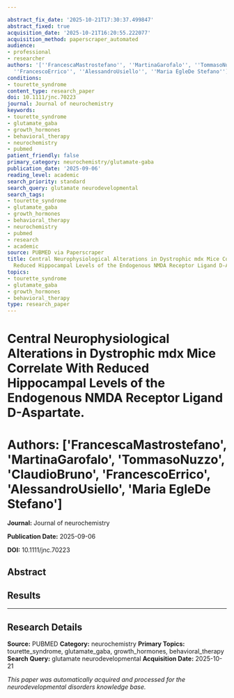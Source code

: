 ```yaml
---

abstract_fix_date: '2025-10-21T17:30:37.499847'
abstract_fixed: true
acquisition_date: '2025-10-21T16:20:55.222077'
acquisition_method: paperscraper_automated
audience:
- professional
- researcher
authors: '[''FrancescaMastrostefano'', ''MartinaGarofalo'', ''TommasoNuzzo'', ''ClaudioBruno'',
  ''FrancescoErrico'', ''AlessandroUsiello'', ''Maria EgleDe Stefano'']'
conditions:
- tourette_syndrome
content_type: research_paper
doi: 10.1111/jnc.70223
journal: Journal of neurochemistry
keywords:
- tourette_syndrome
- glutamate_gaba
- growth_hormones
- behavioral_therapy
- neurochemistry
- pubmed
patient_friendly: false
primary_category: neurochemistry/glutamate-gaba
publication_date: '2025-09-06'
reading_level: academic
search_priority: standard
search_query: glutamate neurodevelopmental
search_tags:
- tourette_syndrome
- glutamate_gaba
- growth_hormones
- behavioral_therapy
- neurochemistry
- pubmed
- research
- academic
source: PUBMED via Paperscraper
title: Central Neurophysiological Alterations in Dystrophic mdx Mice Correlate With
  Reduced Hippocampal Levels of the Endogenous NMDA Receptor Ligand D-Aspartate.
topics:
- tourette_syndrome
- glutamate_gaba
- growth_hormones
- behavioral_therapy
type: research_paper
---
```




# Central Neurophysiological Alterations in Dystrophic mdx Mice Correlate With Reduced Hippocampal Levels of the Endogenous NMDA Receptor Ligand D-Aspartate.

# **Authors:** ['FrancescaMastrostefano', 'MartinaGarofalo', 'TommasoNuzzo', 'ClaudioBruno', 'FrancescoErrico', 'AlessandroUsiello', 'Maria EgleDe Stefano']

**Journal:** Journal of neurochemistry

**Publication Date:** 2025-09-06

**DOI:** 10.1111/jnc.70223

## Abstract

## Results

---

## Research Details

**Source:** PUBMED
**Category:** neurochemistry
**Primary Topics:** tourette_syndrome, glutamate_gaba, growth_hormones, behavioral_therapy
**Search Query:** glutamate neurodevelopmental
**Acquisition Date:** 2025-10-21

*This paper was automatically acquired and processed for the neurodevelopmental disorders knowledge base.*
